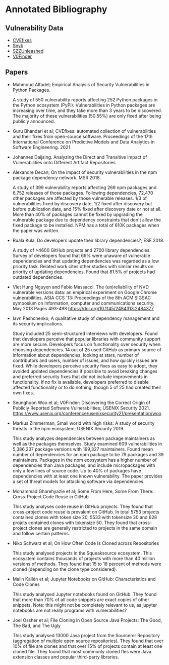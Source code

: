 # Annotated Bibliography

## Vulnerability Data

  - [CVEfixes](https://github.com/secureIT-project/CVEfixes)
  - [Snyk](https://security.snyk.io/)
  - [SZZUnleashed](https://github.com/wogscpar/SZZUnleashed)
  - [V0Finder](https://github.com/WOOSEUNGHOON/V0Finder-public)

## Papers

  - Mahmoud Alfadel; Empirical Analysis of Security Vulnerabilities in Python Packages.

    A study of 550 vulnerability reports affecting 252 Python packages in the Python ecosystem (PyPi). Vulnerabilities in Python packages are increasing over time, and they take more than 3 years to be discovered. The majority of these vulnerabilities (50.55%) are only fixed after being publicly announced.

  - Guru Bhandari et al; CVEfixes: automated collection of vulnerabilities and their fixes from open-source software. Proceedings of the 17th International Conference on Predictive Models and Data Analytics in Software Engineering. 2021.

  - Johannes Daijsing. Analyzing the Direct and Transitive Impact of Vulnerabilities onto Different Artifact Repositories

  - Alexandre Decan; On the impact of security vulnerabilities in the npm package dependency network. MSR 2018.

    A study of 399 vulnerability reports affecting 269 npm packages and 6,752 releases of those packages. Following dependencies, 72,470 other packages are affected by those vulnerable releases. 1/3 of vulnerabilities fixed by discovery date, 1/2 fixed after discovery but before publication date, and 15% fixed after discovery date or not at all. More than 40% of packages cannot be fixed by upgrading the vulnerable package due to dependency constraints that don't allow the fixed package to be installed. NPM has a total of 610K packages when the paper was written.

  - Ruala Kula. Do developers update their library dependencies?; ESE 2018.

    A study of >4600 GitHub projects and 2700 library dependencies. Survey of developers found that 69% were unaware of vulnerable dependencies and that updating dependencies was regarded as a low priority task. Related work cites other studies with similar results on priority of updating dependencies. Found that 81.5% of projects had outdated dependencies.

  - Viet Hung Nguyen and Fabio Massacci. The (un)reliability of NVD vulnerable versions data: an empirical experiment on Google Chrome vulnerabilities. ASIA CCS '13: Proceedings of the 8th ACM SIGSAC symposium on Information, computer and communications security. May 2013 Pages 493-498 https://doi.org/10.1145/2484313.2484377

  - Iavn Pashchenko; A qualitative study of dependency management and its security implications.

    Study included 25 semi-structured interviews with developers. Found that developers perceive that popular libraries with community support are more secure. Developers focus on functionality over security when choosing dependencies. 14 out of 25 used GitHub as primary source of information about dependencies, looking at stars, number of contributors and users, number of issues, and how quickly issues are fixed. While developers perceive security fixes as easy to adopt, they avoided updated dependencies if possible to avoid breaking changes and preferred security fixes that did not include improvements in functionality. If no fix is available, developers preferred to disable affected functionality or to do nothing, though 5 of 25 had created their own fixes.

  - Seunghoon Woo et al; V0Finder: Discovering the Correct Origin of Publicly Reported Software Vulnerabilities; USENIX Security 2021. 
    https://www.usenix.org/conference/usenixsecurity21/presentation/woo

  - Markus Zimmerman; Small world with high risks: A study of security threats in the npm ecosystem; USENIX Security 2019.

    This study analyzes dependencies between package maintainers as well as the packages themselves. Study examined 609 vulnerabilities in 5,386,237 package versions with 199,327 maintainers. Found mean number of dependencies for an npm package to be 79 packages and 39 maintainers. Packages in the npm ecosystem has a higher number of dependencies than Java packages, and include micropackages with only a few lines of source code. Up to 40% of packages have dependencies with at least one known vulnerability. The paper provides a set of threat models for attacking software via dependencies.
    
- Mohammad Gharehyazie et al; Some From Here, Some From There: Cross-Project Code Reuse in GitHub

   This study analyses code reuse in GitHub projects. They found that cross-project code reuse is prevalent on GitHub. In total 5753 projects contained clones with token size 20, 5533 with tokensize 30 and 628 projcts contained clones with tokensize 50. They found that cross-project clones are generally restricted to projects in the same domain and follow certain patterns. 
   
   
- Niko Schwarz et al; On How Often Code Is Cloned across Repositories

   This study analysed projects in the Squeaksource ecosystem. This ecosystem contains thousands of projects with more than 40 million versions of methods. They found that 15 to 18 percent of methods were cloned (depending on the clone type considered). 
   
   
- Malin Källén et al; Jupyter Notebooks on GitHub: Characteristics and Code Clones

   This study analysed Jupyter notebooks found on GitHub. They found that more than 70% of all code snippets are exact copies of other snippets. Note: this might not be completely relevant to us, as jupyter notebooks are not really programs with vulnerabilities?


- Joel Ossher et al; File Cloning in Open Source Java Projects: The Good, The Bad, and The Ugly

   This study analysed 13000 Java project from the Sourcerer Repository (aggregation of multiple open source repositories). They found that over 10% of file are clones and that over 15% of projects contain at least one cloned file. They found that most commonly cloned fles were Java extension classes and popular third-party libraries. 
  